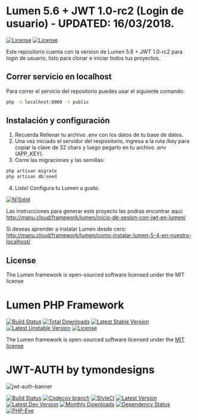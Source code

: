 # Lumen 5.6 + JWT 1.0-rc2 (Login de usuario) - UPDATED: 16/03/2018.

[![License](http://manu.cloud/wp-content/uploads/2017/03/manucloud_creador.png)](https://manu.cloud)
[![License](https://poser.pugx.org/laravel/lumen-framework/license.svg)](https://opensource.org/licenses/MIT)

Este repositorio cuenta con la version de Lumen 5.6 + JWT 1.0-rc2 para login de usuario, listo para clonar e iniciar todos tus proyectos.

## Correr servicio en localhost

Para correr el servicio del repositorio puedes usar el siguiente comando:

```sh
php -S localhost:8000 -t public
```

## Instalación y configuración

1. Recuerda Rellenar tu archivo .env con los datos de tu base de datos.
2. Una vez iniciado el servidor del respositorio, ingresa a la ruta /key para copiar la clave de 32 chars y luego pegarlo en tu archivo .env (APP_KEY).
3. Corre las migraciones y las semillas:

```sh
php artisan migrate
php artisan db:seed
```

4. Listo! Configura tu Lumen a gusto.

[![N|Solid](http://manu.cloud/wp-content/uploads/2017/03/manucloud_createby.png)](https://manu.cloud)

Las instrucciones para generar este proyecto las podras encontrar aquí:
http://manu.cloud/framework/lumen/inicio-de-sesion-con-jwt-en-lumen/

Si deseas aprender a instalar Lumen desde cero:
http://manu.cloud/framework/lumen/como-instalar-lumen-5-4-en-nuestro-localhost/

## License
The Lumen framework is open-sourced software licensed under the MIT license

# Lumen PHP Framework

[![Build Status](https://travis-ci.org/laravel/lumen-framework.svg)](https://travis-ci.org/laravel/lumen-framework)
[![Total Downloads](https://poser.pugx.org/laravel/lumen-framework/d/total.svg)](https://packagist.org/packages/laravel/lumen-framework)
[![Latest Stable Version](https://poser.pugx.org/laravel/lumen-framework/v/stable.svg)](https://packagist.org/packages/laravel/lumen-framework)
[![Latest Unstable Version](https://poser.pugx.org/laravel/lumen-framework/v/unstable.svg)](https://packagist.org/packages/laravel/lumen-framework)
[![License](https://poser.pugx.org/laravel/lumen-framework/license.svg)](https://packagist.org/packages/laravel/lumen-framework)

The Lumen framework is open-sourced software licensed under the [MIT license](http://opensource.org/licenses/MIT)


# JWT-AUTH by tymondesigns

![jwt-auth-banner](https://cloud.githubusercontent.com/assets/1801923/9915273/119b9350-5cae-11e5-850b-c941cac60b32.png)

[![Build Status](http://img.shields.io/travis/tymondesigns/jwt-auth/master.svg?style=flat-square)](https://travis-ci.org/tymondesigns/jwt-auth)
[![Codecov branch](https://img.shields.io/codecov/c/github/tymondesigns/jwt-auth/develop.svg?style=flat-square)](https://codecov.io/github/tymondesigns/jwt-auth)
[![StyleCI](https://styleci.io/repos/23680678/shield?style=flat-square)](https://styleci.io/repos/23680678)
[![Latest Version](http://img.shields.io/packagist/v/tymon/jwt-auth.svg?style=flat-square)](https://packagist.org/packages/tymon/jwt-auth)
[![Latest Dev Version](https://img.shields.io/packagist/vpre/tymon/jwt-auth.svg?style=flat-square)](https://packagist.org/packages/tymon/jwt-auth#dev-develop)
[![Monthly Downloads](https://img.shields.io/packagist/dm/tymon/jwt-auth.svg?style=flat-square)](https://packagist.org/packages/tymon/jwt-auth)
[![Dependency Status](https://www.versioneye.com/php/tymon:jwt-auth/dev-develop/badge?style=flat-square)](https://www.versioneye.com/php/tymon:jwt-auth/dev-develop)
[![PHP-Eye](https://php-eye.com/badge/tymon/jwt-auth/tested.svg?style=flat-square)](https://php-eye.com/package/tymon/jwt-auth)

